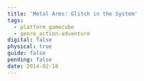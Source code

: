 ```yaml
---
title: 'Metal Arms: Glitch in the System'
tags:
  - platform_gamecube
  - genre_action-adventure
digital: false
physical: true
guide: false
pending: false
date: 2014-02-10
---
```

